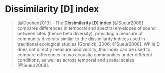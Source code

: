 # Dissimilarity [D] index


> [@Doohan2019] - The **Dissimilarity [D] index** [@Sueur2008] compares differences in temporal and spectral envelopes of sound between sites (hence beta diversity), providing a measure of community diversity similar to the dissimilarity indices used in traditional ecological studies [Gorelick, 2006; @Sueur2008]. While D does not directly measure biodiversity, this index can be used to compare differences in two acoustic communities under different conditions, as well as across temporal and spatial scales [@Sueur2008].

